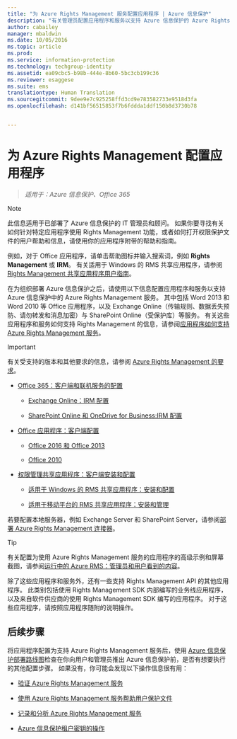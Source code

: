 ```yaml
---
title: "为 Azure Rights Management 服务配置应用程序 | Azure 信息保护"
description: "有关管理员配置应用程序和服务以支持 Azure 信息保护的 Azure Rights Management 保护服务的说明。 例如，Word 2013 和 Word 2010 等 Office 应用程序，以及 Exchange Online（传输规则、数据丢失防护、请勿转发和邮件加密）与 SharePoint Online（受保护库）等服务。"
author: cabailey
manager: mbaldwin
ms.date: 10/05/2016
ms.topic: article
ms.prod: 
ms.service: information-protection
ms.technology: techgroup-identity
ms.assetid: ea09cbc5-b98b-444e-8b60-5bc3cb199c36
ms.reviewer: esaggese
ms.suite: ems
translationtype: Human Translation
ms.sourcegitcommit: 9dee9e7c925258ffd3cd9e783582733e9518d3fa
ms.openlocfilehash: d141bf56515853f7b6fddda1ddf150b8d3730b78


---
```


# 为 Azure Rights Management 配置应用程序

>*适用于：Azure 信息保护、Office 365*

> [!NOTE]
> 此信息适用于已部署了 Azure 信息保护的 IT 管理员和顾问。 如果你要寻找有关如何针对特定应用程序使用 Rights Management 功能，或者如何打开权限保护文件的用户帮助和信息，请使用你的应用程序附带的帮助和指南。
>
> 例如，对于 Office 应用程序，请单击帮助图标并输入搜索词，例如 **Rights Management** 或 **IRM**。 有关适用于 Windows 的 RMS 共享应用程序，请参阅 [Rights Management 共享应用程序用户指南](../rms-client/sharing-app-user-guide.md)。

在为组织部署 Azure 信息保护之后，请使用以下信息配置应用程序和服务以支持 Azure 信息保护中的 Azure Rights Management 服务。 其中包括 Word 2013 和 Word 2010 等 Office 应用程序，以及 Exchange Online（传输规则、数据丢失预防、请勿转发和消息加密）与 SharePoint Online（受保护库）等服务。 有关这些应用程序和服务如何支持 Rights Management 的信息，请参阅[应用程序如何支持 Azure Rights Management 服务](../understand-explore/applications-support.md)。

> [!IMPORTANT]
> 有关受支持的版本和其他要求的信息，请参阅 [Azure Rights Management 的要求](../get-started/requirements-azure-rms.md)。

-   [Office 365：客户端和联机服务的配置](configure-office365.md)

    -   [Exchange Online：IRM 配置](configure-office365.md#exchange-online-irm-configuration)

    -   [SharePoint Online 和 OneDrive for Business:IRM 配置](configure-office365.md#sharepoint-online-and-onedrive-for-business-irm-configuration)

- [Office 应用程序：客户端配置](configure-office-apps.md)

    -   [Office 2016 和 Office 2013](configure-office-apps.md#office-2016-and-office-2013)

    -   [Office 2010](configure-office-apps.md#office-2010)

-   [权限管理共享应用程序：客户端安装和配置](configure-sharing-app.md)

    -   [适用于 Windows 的 RMS 共享应用程序：安装和配置](configure-sharing-app.md#the-rms-sharing-application-for-windows-installation-and-configuration)

    -   [适用于移动平台的 RMS 共享应用程序：安装和管理](configure-sharing-app.md#the-rms-sharing-application-for-mobile-platforms-installation-and-management)


若要配置本地服务器，例如 Exchange Server 和 SharePoint Server，请参阅[部署 Azure Rights Management 连接器](deploy-rms-connector.md)。

> [!TIP]
> 有关配置为使用 Azure Rights Management 服务的应用程序的高级示例和屏幕截图，请参阅[运行中的 Azure RMS：管理员和用户看到的内容](../understand-explore/what-admins-users-see.md)。


除了这些应用程序和服务外，还有一些支持 Rights Management API 的其他应用程序。 此类别包括使用 Rights Management SDK 内部编写的业务线应用程序，以及来自软件供应商的使用 Rights Management SDK 编写的应用程序。 对于这些应用程序，请按照应用程序随附的说明操作。

## 后续步骤
将应用程序配置为支持 Azure Rights Management 服务后，使用 [Azure 信息保护部署路线图](../plan-design/deployment-roadmap.md)检查在你向用户和管理员推出 Azure 信息保护前，是否有想要执行的其他配置步骤。 如果没有，你可能会发现以下操作信息很有用：

- [验证 Azure Rights Management 服务](verify.md)

- [使用 Azure Rights Management 服务帮助用户保护文件](help-users.md)

- [记录和分析 Azure Rights Management 服务](log-analyze-usage.md)

- [Azure 信息保护租户密钥的操作](operations-tenant-key.md)





<!--HONumber=Sep16_HO5-->


